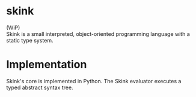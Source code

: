 # skink
(WiP)<br>
Skink is a small interpreted, object-oriented programming language with a static type system. 

# Implementation
Skink's core is implemented in Python. The Skink evaluator executes a typed abstract syntax tree. 
